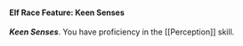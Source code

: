 #### Elf Race Feature: Keen Senses 

***Keen Senses***. You have proficiency in the [[Perception]] skill.
